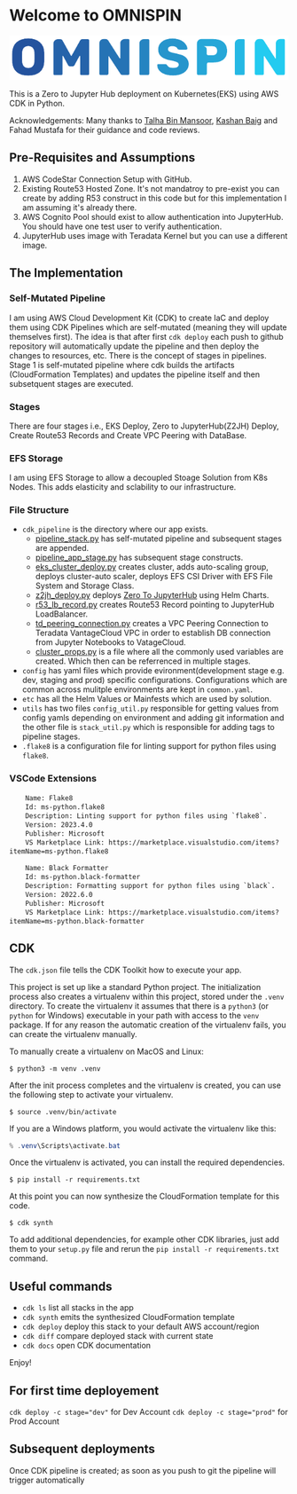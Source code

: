 # Welcome to OMNISPIN

![omnispin](images/omnispin.png)

This is a Zero to Jupyter Hub deployment on Kubernetes(EKS) using AWS CDK in Python.

Acknowledgements: Many thanks to [Talha Bin Mansoor](https://github.com/elvin-arrow), [Kashan Baig](https://github.com/code-kashan/) and Fahad Mustafa for their guidance and code reviews.

## Pre-Requisites and Assumptions  

1. AWS CodeStar Connection Setup with GitHub.
2. Existing Route53 Hosted Zone. It's not mandatroy to pre-exist you can create by adding R53 construct in this code but for this implementation I am assuming it's already there.
3. AWS Cognito Pool should exist to allow authentication into JupyterHub. You should have one test user to verify authentication.
4. JupyterHub uses image with Teradata Kernel but you can use a different image.

## The Implementation

### Self-Mutated Pipeline

I am using AWS Cloud Development Kit (CDK) to create IaC and deploy them using CDK Pipelines which are self-mutated (meaning they will update themselves first). The idea is that after first `cdk deploy` each push to github repository will automatically update the pipeline and then deploy the changes to resources, etc. There is the concept of stages in pipelines. Stage 1 is self-mutated pipeline where cdk builds the artifacts (CloudFormation Templates) and updates the pipeline itself and then subsetquent stages are executed.

### Stages

There are four stages i.e., EKS Deploy, Zero to JupyterHub(Z2JH) Deploy, Create Route53 Records and Create VPC Peering with DataBase.

### EFS Storage

I am using EFS Storage to allow a decoupled Stoage Solution from K8s Nodes. This adds elasticity and sclability to our infrastructure.

### File Structure

* `cdk_pipeline` is the directory where our app exists.
  * [pipeline_stack.py](cdk_pipeline/pipeline_stack.py) has self-mutated pipeline and subsequent stages are appended.
  * [pipeline_app_stage.py](cdk_pipeline/pipeline_app_stage.py) has subsequent stage constructs.
  * [eks_cluster_deploy.py](cdk_pipeline/eks_cluster_deploy.py) creates cluster, adds auto-scaling group, deploys cluster-auto scaler, deploys EFS CSI Driver with EFS File System and Storage Class.
  * [z2jh_deploy.py](cdk_pipeline/z2jh_deploy.py) deploys [Zero To JupyterHub](https://z2jh.jupyter.org/en/stable/) using Helm Charts.
  * [r53_lb_record.py](cdk_pipeline/r53_lb_record.py) creates Route53 Record pointing to JupyterHub LoadBalancer.
  * [td_peering_connection.py](cdk_pipeline/td_peering_connection.py) creates a VPC Peering Connection to Teradata VantageCloud VPC in order to establish DB connection from Jupyter Notebooks to VatageCloud.
  * [cluster_props.py](cdk_pipeline/cluster_props.py) is a file where all the commonly used variables are created. Which then can be referrenced in multiple stages.
* `config` has yaml files which provide evironment(development stage e.g. dev, staging and prod) specific configurations. Configurations which are common across mulitple environments are kept in `common.yaml`.
* `etc` has all the Helm Values or Mainfests which are used by solution.
* `utils` has two files `config_util.py` responsible for getting values from config yamls depending on environment and adding git information and the other file is `stack_util.py` which is responsible for adding tags to pipeline stages.
* `.flake8` is a configuration file for linting support for python files using `flake8`.

### VSCode Extensions

```text
    Name: Flake8
    Id: ms-python.flake8
    Description: Linting support for python files using `flake8`.
    Version: 2023.4.0
    Publisher: Microsoft
    VS Marketplace Link: https://marketplace.visualstudio.com/items?itemName=ms-python.flake8
```

```text
    Name: Black Formatter
    Id: ms-python.black-formatter
    Description: Formatting support for python files using `black`.
    Version: 2022.6.0
    Publisher: Microsoft
    VS Marketplace Link: https://marketplace.visualstudio.com/items?itemName=ms-python.black-formatter
```

## CDK

The `cdk.json` file tells the CDK Toolkit how to execute your app.

This project is set up like a standard Python project.  The initialization
process also creates a virtualenv within this project, stored under the `.venv`
directory.  To create the virtualenv it assumes that there is a `python3`
(or `python` for Windows) executable in your path with access to the `venv`
package. If for any reason the automatic creation of the virtualenv fails,
you can create the virtualenv manually.

To manually create a virtualenv on MacOS and Linux:

```shell
$ python3 -m venv .venv
```

After the init process completes and the virtualenv is created, you can use the following
step to activate your virtualenv.

```shell
$ source .venv/bin/activate
```

If you are a Windows platform, you would activate the virtualenv like this:

```powershell
% .venv\Scripts\activate.bat
```

Once the virtualenv is activated, you can install the required dependencies.

```shell
$ pip install -r requirements.txt
```

At this point you can now synthesize the CloudFormation template for this code.

```shell
$ cdk synth
```

To add additional dependencies, for example other CDK libraries, just add
them to your `setup.py` file and rerun the `pip install -r requirements.txt`
command.

## Useful commands

 * `cdk ls`          list all stacks in the app
 * `cdk synth`       emits the synthesized CloudFormation template
 * `cdk deploy`      deploy this stack to your default AWS account/region
 * `cdk diff`        compare deployed stack with current state
 * `cdk docs`        open CDK documentation

Enjoy!

## For first time deployement

`cdk deploy -c stage="dev"` for Dev Account
`cdk deploy -c stage="prod"` for Prod Account

## Subsequent deployments

Once CDK pipeline is created; as soon as you push to git the pipeline will trigger automatically
